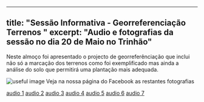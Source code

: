 
---
title: "Sessão Informativa - Georreferenciação Terrenos "
excerpt: "Audio e fotografias da sessão no dia 20 de Maio no Trinhão"
---

Neste almoço foi apresentado o projecto de georreferênciação que inclui não só a marcação dos terrenos como foi exemplificado mas ainda a análise do solo que permitirá uma plantação mais adequada.

![useful image]({{trinhaonomapa.github.io}}/assets/georreferenciacao.jpg)
Veja na nossa página do Facebook as restantes fotografias

[audio 1](https://drive.google.com/open?id=162H92S6DesBA8Mn40CmTO06VnRYF1d5e)
[audio 2](https://drive.google.com/open?id=1k0ruL8F6tbXmP7FD11TXMFQmMCJRuPYQ)
[audio 3](https://drive.google.com/open?id=1gYubFCx17UpDlUGH3QFLfu8BrkGKsmVZ)
[audio 4](https://drive.google.com/open?id=10rqPpdawbwe_wyisftQ6dKz6BThA_NRg)
[audio 5](https://drive.google.com/open?id=1zCcUKcCMURm57giVRTOdovb1j36M2efK)
[audio 6](https://drive.google.com/open?id=1d4azyAfR7iD-X8AlDSqpC2j9OSYnB1Ti)
[audio 7](https://drive.google.com/open?id=1Vc2ivgigJeVnxfC1Px3fmKM8vLQk1loO)

